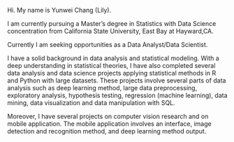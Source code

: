 Hi. My name is Yunwei Chang (Lily). 

I am currently pursuing a Master’s degree in Statistics with Data Science concentration from California State University, East Bay at Hayward,CA. 

Currently I am seeking opportunities as a Data Analyst/Data Scientist.

I have a solid background in data analysis and statistical modeling. With a deep understanding in statistical theories, I have also completed several data analysis and data science projects applying statistical methods in R and Python with large datasets. These projects involve several parts of data analysis such as deep learning method, large data preprocessing, exploratory analysis, hypothesis testing, regression (machine learning), data mining, data visualization and data manipulation with SQL.

Moreover, I have several projects on computer vision research and on mobile application. The mobile application involves an interface, image detection and recognition method, and deep learning method output. 



<!---
lily-data-science/lily-data-science is a ✨ special ✨ repository because its `README.md` (this file) appears on your GitHub profile.
You can click the Preview link to take a look at your changes.
--->
